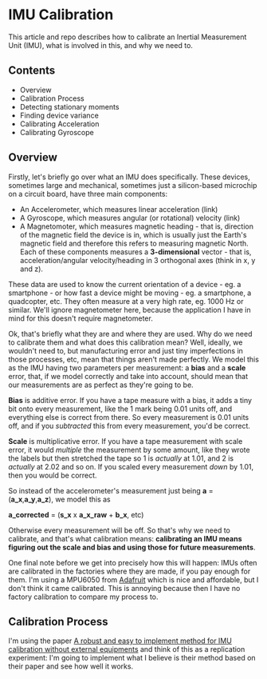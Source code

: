 # IMU Calibration
This article and repo describes how to calibrate an Inertial Measurement Unit (IMU), what is involved in this, and why we need to.

## Contents
- Overview
- Calibration Process
- Detecting stationary moments
- Finding device variance
- Calibrating Acceleration
- Calibrating Gyroscope


## Overview
Firstly, let's briefly go over what an IMU does specifically. These devices, sometimes large and mechanical, sometimes just a silicon-based microchip on a circuit board, have three main components:
- An Accelerometer, which measures linear acceleration (link)
- A Gyroscope, which measures angular (or rotational) velocity (link)
- A Magnetomoter, which measures magnetic heading - that is, direction of the magnetic field the device is in, which is usually just the Earth's magnetic field and therefore this refers to measuring magnetic North. 
Each of these components measures a **3-dimensional** vector - that is, acceleration/angular velocity/heading in 3 orthogonal axes (think in x, y and z). 

These data are used to know the current orientation of a device - eg. a smartphone - or how fast a device might be moving - eg. a smartphone, a quadcopter, etc. They often measure at a very high rate, eg. 1000 Hz or similar. We'll ignore magnetometer here, because the application I have in mind for this doesn't require magnetometer. 

Ok, that's briefly what they are and where they are used. Why do we need to calibrate them and what does this calibration mean?
Well, ideally, we wouldn't need to, but manufacturing error and just tiny imperfections in those processes, etc, mean that things aren't made perfectly. We model this as the IMU having two parameters per measurement: a **bias** and a **scale** error, that, if we model correctly and take into account, should mean that our measurements are as perfect as they're going to be. 

**Bias** is additive error. If you have a tape measure with a bias, it adds a tiny bit onto every measurement, like the 1 mark being 0.01 units off, and everything else is correct from there. So every measurement is 0.01 units off, and if you _subtracted_ this from every measurement, you'd be correct. 

**Scale** is multiplicative error. If you have a tape measurement with scale error, it would _multiple_ the measurement by some amount, like they wrote the labels but then stretched the tape so 1 is _actually_ at 1.01, and 2 is _actually_ at 2.02 and so on. If you scaled every measurement _down_ by 1.01, then you would be correct. 

So instead of the accelerometer's measurement just being **a** = (**a_x**,**a_y**,**a_z**), we model this as 

**a_corrected** = (**s_x** x **a_x_raw** + **b_x**, etc)

Otherwise every measurement will be off. So that's why we need to calibrate, and that's what calibration means: **calibrating an IMU means figuring out the scale and bias and using those for future measurements**.

One final note before we get into precisely how this will happen: IMUs often are calibrated in the factories where they are made, if you pay enough for them. I'm using a MPU6050 from [Adafruit](https://www.adafruit.com/product/3886) which is nice and affordable, but I don't think it came calibrated. This is annoying because then I have no factory calibration to compare my process to. 

## Calibration Process
I'm using the paper [A robust and easy to implement method for IMU calibration without external equipments](https://www.researchgate.net/publication/273383944_A_robust_and_easy_to_implement_method_for_IMU_calibration_without_external_equipments) and think of this as a replication experiment: I'm going to implement what I believe is their method based on their paper and see how well it works.



